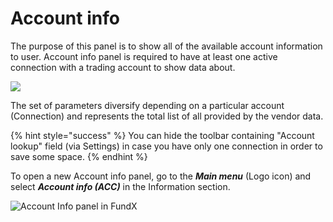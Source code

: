 # Account info

The purpose of this panel is to show all of the available account information to user. Account info panel is required to have at least one active connection with a trading account to show data about.

![](../.gitbook/assets/image%20%2894%29.png)

The set of parameters diversify depending on a particular account \(Connection\) and represents the total list of all provided by the vendor data.

{% hint style="success" %}
You can hide the toolbar containing "Account lookup" field \(via Settings\) in case you have only one connection in order to save some space.
{% endhint %}

To open a new Account info panel, go to the _**Main menu**_ \(Logo icon\) and select _**Account info \(ACC\)**_ in the Information section.

![Account Info panel in FundX](../.gitbook/assets/image%20%2895%29.png)

